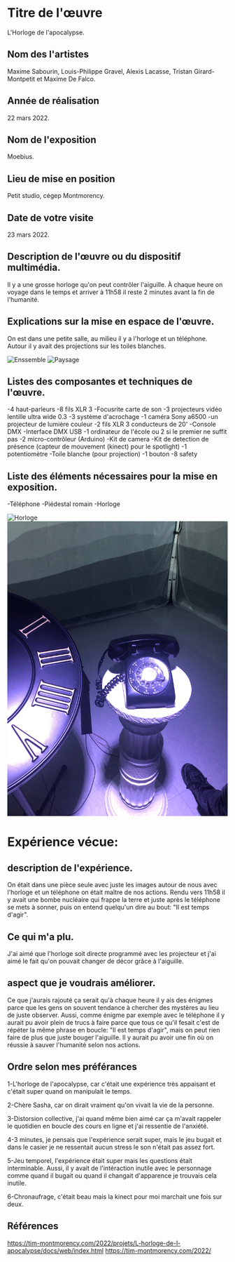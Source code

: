 # Titre de l'œuvre
L'Horloge de l'apocalypse.

## Nom des l'artistes
Maxime Sabourin, Louis-Philippe Gravel, Alexis Lacasse, Tristan Girard-Montpetit et Maxime De Falco.

## Année de réalisation
22 mars 2022.

## Nom de l'exposition
Moebius.

## Lieu de mise en position
Petit studio, cégep Montmorency.

## Date de votre visite
23 mars 2022.

## Description de l'œuvre ou du dispositif multimédia.
Il y a une grosse horloge qu'on peut contrôler l'aiguille. À chaque heure on voyage dans le temps et arriver à 11h58 il reste 2 minutes avant la fin de l'humanité.

## Explications sur la mise en espace de l'œuvre.
On est dans une petite salle, au milieu il y a l'horloge et un téléphone. Autour il y avait des projections sur les toiles blanches.

![Enssemble](medias/enssemble.png) ![Paysage](medias/paysage.png)

## Listes des composantes et techniques de l'œuvre.
-4 haut-parleurs
-8 fils XLR 3
-Focusrite carte de son
-3 projecteurs vidéo lentille ultra wide 0.3
-3 système d'acrochage
-1 caméra Sony a6500
-un projecteur de lumière couleur
-2 fils XLR 3 conducteurs de 20'
-Console DMX
-Interface DMX USB
-1 ordinateur de l'école ou 2 si le premier ne suffit pas
-2 micro-contrôleur (Arduino)
-Kit de camera
-Kit de detection de présence (capteur de mouvement (kinect) pour le spotlight)
-1 potentiomètre
-Toile blanche (pour projection)
-1 bouton
-8 safety

## Liste des éléments nécessaires pour la mise en exposition.
-Téléphone
-Piédestal romain
-Horloge

![Horloge](medias/horloge.png) ![Téléphone](medias/téléphone.png)

# Expérience vécue:

## description de l'expérience.
On était dans une pièce seule avec juste les images autour de nous avec l'horloge et un téléphone on était maître de nos actions. Rendu vers 11h58 il y avait une bombe nucléaire qui frappe la terre et juste après le téléphone se mets à sonner, puis on entend quelqu'un dire au bout: "Il est temps d'agir".

## Ce qui m'a plu.
J'ai aimé que l'horloge soit directe programmé avec les projecteur et j'ai aimé le fait qu'on pouvait changer de décor grâce à l'aiguille.

## aspect que je voudrais améliorer.
Ce que j'aurais rajouté ça serait qu'à chaque heure il y ais des énigmes parce que les gens on souvent tendance à chercher des mystères au lieu de juste observer. Aussi, comme énigme par exemple avec le téléphone il y aurait pu avoir plein de trucs à faire parce que tous ce qu'il fesait c'est de répéter la même phrase en boucle: "Il est temps d'agir", mais on peut rien faire de plus que juste bouger l'aiguille. Il y aurait pu avoir une fin où on réussie à sauver l'humanité selon nos actions.

## Ordre selon mes préférances
1-L'horloge de l'apocalypse, car c'était une expérience très appaisant et c'était super quand on manipulait le temps.

2-Chère Sasha, car on dirait vraiment qu'on vivait la vie de la personne.

3-Distorsion collective, j'ai quand même bien aimé car ça m'avait rappeler le quotidien en boucle des cours en ligne et j'ai ressentie de l'anxiété.

4-3 minutes, je pensais que l'expérience serait super, mais le jeu bugait et dans le casier je ne ressentait aucun stress le son n'était pas assez fort.

5-Jeu temporel, l'expérience était super mais les questions était interminable. Aussi, il y avait de l'intéraction inutile avec le personnage comme quand il bugait ou quand il changait d'apparence je trouvais cela inutile.

6-Chronaufrage, c'était beau mais la kinect pour moi marchait une fois sur deux.

## Références
https://tim-montmorency.com/2022/projets/L-horloge-de-l-apocalypse/docs/web/index.html
https://tim-montmorency.com/2022/
